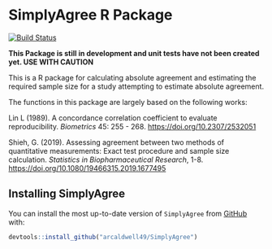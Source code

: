 SimplyAgree R Package
================

[![Build
Status](https://travis-ci.com/arcaldwell49/SimplyAgree.svg?branch=master)](https://travis-ci.com/arcaldwell49/SimplyAgree)

**This Package is still in development and unit tests have not been
created yet. USE WITH CAUTION**

This is a R package for calculating absolute agreement and estimating
the required sample size for a study attempting to estimate absolute
agreement.

The functions in this package are largely based on the following works:

Lin L (1989). A concordance correlation coefficient to evaluate
reproducibility. *Biometrics* 45: 255 - 268.
<https://doi.org/10.2307/2532051>

Shieh, G. (2019). Assessing agreement between two methods of
quantitative measurements: Exact test procedure and sample size
calculation. *Statistics in Biopharmaceutical Research*, 1-8.
<https://doi.org/10.1080/19466315.2019.1677495>

## Installing SimplyAgree

You can install the most up-to-date version of `SimplyAgree` from
[GitHub](https://github.com/arcaldwell49/SimplyAgree) with:

``` r
devtools::install_github("arcaldwell49/SimplyAgree")
```
